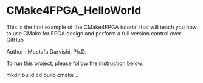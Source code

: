 # CMake4FPGA_HelloWorld
This is the first example of the CMake4FPGA tutorial that will teach you how to use CMake for FPGA design and perform a full version control over GitHub

Author : Mostafa Darvishi, Ph.D.

To run this project, please follow the instruction below:

mkdir build
cd build
cmake ..

